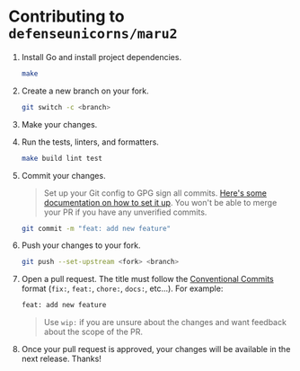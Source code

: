 # Contributing to `defenseunicorns/maru2`

1. Install Go and install project dependencies.

   ```bash
   make
   ```

2. Create a new branch on your fork.

   ```bash
   git switch -c <branch>
   ```

3. Make your changes.

4. Run the tests, linters, and formatters.

   ```bash
   make build lint test
   ```

5. Commit your changes.

   > Set up your Git config to GPG sign all commits. [Here's some documentation on how to set it up](https://docs.github.com/en/authentication/managing-commit-signature-verification/signing-commits). You won't be able to merge your PR if you have any unverified commits.

   ```bash
   git commit -m "feat: add new feature"
   ```

6. Push your changes to your fork.

   ```bash
   git push --set-upstream <fork> <branch>
   ```

7. Open a pull request. The title must follow the [Conventional Commits](https://www.conventionalcommits.org/en/v1.0.0/) format (`fix:`, `feat:`, `chore:`, `docs:`, etc...). For example:

   ```bash
   feat: add new feature
   ```

   > Use `wip:` if you are unsure about the changes and want feedback about the scope of the PR.

8. Once your pull request is approved, your changes will be available in the next release. Thanks!
